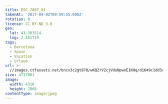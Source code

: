 ```yaml
---
title: DSC_7887_01
takenAt: '2017-04-02T09:59:55.000Z'
rotation: 0
license: CC BY-ND 3.0
geo:
  lat: 41.383514
  lng: 2.181719
tags:
  - Barcelona
  - Spain
  - Vacation
  - Urlaub
url: >-
  //images.ctfassets.net/bncv3c2gt878/wKQZrV2cjVduNpwxE1KHq/d1649c1dd3a863fc6f1cb7df3c4c65de/dsc_7887_01_33266696873_o
size: 4717001
image:
  width: 4310
  height: 2868
contentType: image/jpeg
---
```



